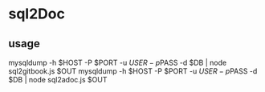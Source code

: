 # sql2Doc

## usage

mysqldump -h $HOST -P $PORT -u $USER -p$PASS  -d $DB | node sql2gitbook.js $OUT
mysqldump -h $HOST -P $PORT -u $USER -p$PASS  -d $DB | node sql2adoc.js $OUT
